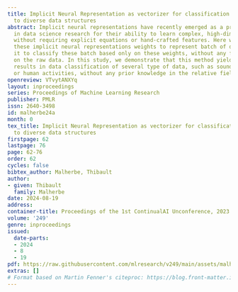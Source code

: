 ```yaml
---
title: Implicit Neural Representation as vectorizer for classification task applied
  to diverse data structures
abstract: Implicit neural representations have recently emerged as a promising tool
  in data science research for their ability to learn complex, high-dimensional functions
  without requiring explicit equations or hand-crafted features. Here we aim to use
  these implicit neural representations weights to represent batch of data and use
  it to classify these batch based only on these weights, without any feature engineering
  on the raw data. In this study, we demonstrate that this method yields very promising
  results in data classification of several type of data, such as sound, images, videos
  or human activities, without any prior knowledge in the relative field.
openreview: VTvytANXYq
layout: inproceedings
series: Proceedings of Machine Learning Research
publisher: PMLR
issn: 2640-3498
id: malherbe24a
month: 0
tex_title: Implicit Neural Representation as vectorizer for classification task applied
  to diverse data structures
firstpage: 62
lastpage: 76
page: 62-76
order: 62
cycles: false
bibtex_author: Malherbe, Thibault
author:
- given: Thibault
  family: Malherbe
date: 2024-08-19
address:
container-title: Proceedings of the 1st ContinualAI Unconference, 2023
volume: '249'
genre: inproceedings
issued:
  date-parts:
  - 2024
  - 8
  - 19
pdf: https://raw.githubusercontent.com/mlresearch/v249/main/assets/malherbe24a/malherbe24a.pdf
extras: []
# Format based on Martin Fenner's citeproc: https://blog.front-matter.io/posts/citeproc-yaml-for-bibliographies/
---
```

